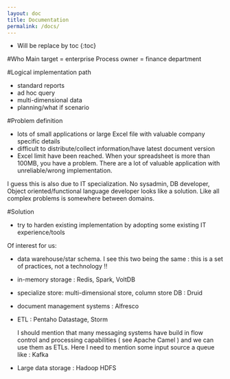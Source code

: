 ```yaml
---
layout: doc
title: Documentation
permalink: /docs/
---
```

* Will be replace by toc
{:toc}

#Who
Main target = enterprise
Process owner = finance department

#Logical implementation path

- standard reports
- ad hoc query
- multi-dimensional data
- planning/what if scenario

#Problem definition
- lots of small applications or large Excel file with valuable company specific details
- difficult to distribute/collect information/have latest document version
- Excel limit have been reached. When your spreadsheet is more than 100MB, you have a problem.
There are a lot of valuable application with unreliable/wrong implementation.

I guess this is also due to IT specialization. No sysadmin, DB developer, Object oriented/functional language developer looks like a solution.
Like all complex problems is somewhere between domains.

#Solution

- try to harden existing implementation by adopting some existing IT experience/tools

Of interest for us:

- data warehouse/star schema. I see this two being the same : this is a set of practices, not a technology !!
- in-memory storage : Redis, Spark, VoltDB
- specialize store: multi-dimensional store, column store DB : Druid
- document management systems : Alfresco
- ETL : Pentaho Datastage, Storm

    I should mention that many messaging systems have build in flow control and processing capabilities ( see Apache Camel ) and we can use them as ETLs.
    Here I need to mention some input source a queue like : Kafka
- Large data storage : Hadoop HDFS
